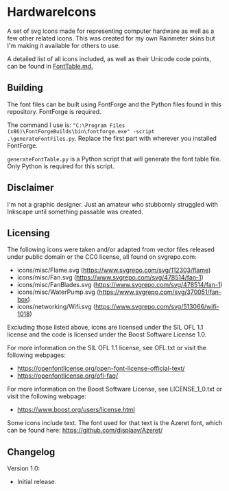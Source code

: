 # HardwareIcons
A set of svg icons made for representing computer hardware as well as a few other related icons. This was created for my own Rainmeter skins but I'm making it available for others to use.

A detailed list of all icons included, as well as their Unicode code points, can be found in [FontTable.md.](./FontTable.md)

## Building
The font files can be built using FontForge and the Python files found in this repository. FontForge is required.

The command I use is: `"C:\Program Files (x86)\FontForgeBuilds\bin\fontforge.exe" -script .\generateFontFiles.py`. Replace the first part with wherever you installed FontForge.

`generateFontTable.py` is a Python script that will generate the font table file. Only Python is required for this script.

## Disclaimer
I'm not a graphic designer. Just an amateur who stubbornly struggled with Inkscape until something passable was created.

## Licensing
The following icons were taken and/or adapted from vector files released under public domain or the CC0 license, all found on svgrepo.com:
* icons/misc/Flame.svg (https://www.svgrepo.com/svg/112303/flame)
* icons/misc/Fan.svg (https://www.svgrepo.com/svg/478514/fan-1)
* icons/misc/FanBlades.svg (https://www.svgrepo.com/svg/478514/fan-1)
* icons/misc/WaterPump.svg (https://www.svgrepo.com/svg/370051/fan-box)
* icons/networking/Wifi.svg (https://www.svgrepo.com/svg/513066/wifi-1018)

Excluding those listed above, icons are licensed under the SIL OFL 1.1 license and the code is licensed under the Boost Software License 1.0.

For more information on the SIL OFL 1.1 license, see OFL.txt or visit the following webpages:
* https://openfontlicense.org/open-font-license-official-text/
* https://openfontlicense.org/ofl-faq/

For more information on the Boost Software License, see LICENSE_1_0.txt or visit the following webpage:
* https://www.boost.org/users/license.html


Some icons include text. The font used for that text is the Azeret font, which can be found here: https://github.com/displaay/Azeret/

## Changelog
Version 1.0:
* Initial release.
